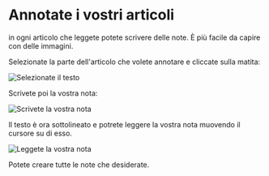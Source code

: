 # Annotate i vostri articoli

in ogni articolo che leggete potete scrivere delle note. È più facile
da capire con delle immagini.

Selezionate la parte dell'articolo che volete annotare e cliccate sulla
matita:

![Selezionate il testo](../../../img/user/annotations_1.png)

Scrivete poi la vostra nota:

![Scrivete la vostra nota](../../../img/user/annotations_2.png)

Il testo è ora sottolineato e potrete leggere la vostra nota muovendo il
cursore su di esso.

![Leggete la vostra nota](../../../img/user/annotations_3.png)

Potete creare tutte le note che desiderate.
